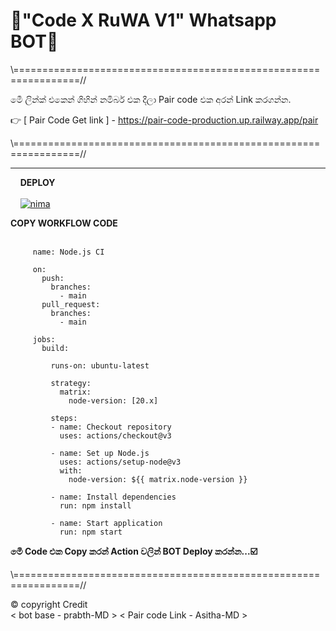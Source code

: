 # 💠"Code X RuWA V1" Whatsapp BOT💠

\\=================================================================//

මෙී ලින්ක් එකෙන් ගිහින් නමිබර් එක දීලා Pair code එක අරන් Link කරගන්න.

👉 [ Pair Code Get link ] - https://pair-code-production.up.railway.app/pair

\\=================================================================//

<hr>

    <b>DEPLOY</b>
    </br>
    </br>
    [![nima](https://img.shields.io/github/workflow/status/CalvinAllen/OpenInNotepadPlusPlus/release_build_and_deploy?logo=github&style=for-the-badge)](https://github.com/CodeXRuWA/Code-X-RuWA-V1/new/main?filename=.github%2Fworkflows%2Fnode.js.yml&workflow_template=ci%2Fnode.js)

<b>COPY WORKFLOW CODE</b></br>
   

         name: Node.js CI

         on:
           push:
             branches:
               - main
           pull_request:
             branches:
               - main

         jobs:
           build:

             runs-on: ubuntu-latest

             strategy:
               matrix:
                 node-version: [20.x]

             steps:
             - name: Checkout repository
               uses: actions/checkout@v3

             - name: Set up Node.js
               uses: actions/setup-node@v3
               with:
                 node-version: ${{ matrix.node-version }}

             - name: Install dependencies
               run: npm install

             - name: Start application
               run: npm start

<b>මෙී Code එ⁣ක Copy කරන් Action වලින් BOT Deploy කරන්න...☑️</b></br>              

\\=================================================================//

©️ copyright Credit  
< bot base - prabth-MD >     < Pair code Link - Asitha-MD > 


